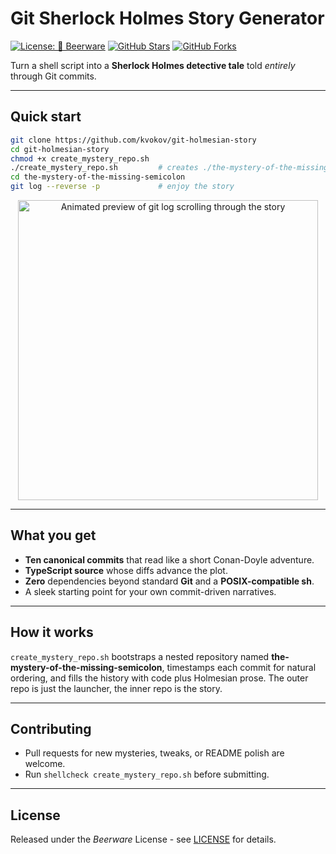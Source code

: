 # Git Sherlock Holmes Story Generator

[![License: 🍺 Beerware](https://img.shields.io/badge/license-🍺%20Beerware-yellow.svg?style=flat)](LICENSE)
[![GitHub Stars](https://img.shields.io/github/stars/kvokov/git-holmesian-story.svg?style=social)](https://github.com/kvokov/git-holmesian-story/stargazers)
[![GitHub Forks](https://img.shields.io/github/forks/kvokov/git-holmesian-story.svg?style=social)](https://github.com/kvokov/git-holmesian-story/network)

Turn a shell script into a **Sherlock Holmes detective tale** told *entirely* through Git commits.

---

## Quick start

```bash
git clone https://github.com/kvokov/git-holmesian-story
cd git-holmesian-story
chmod +x create_mystery_repo.sh
./create_mystery_repo.sh         # creates ./the-mystery-of-the-missing-semicolon
cd the-mystery-of-the-missing-semicolon
git log --reverse -p             # enjoy the story
```

<div align="center">
  <img src="media/demo.gif" width="480" alt="Animated preview of git log scrolling through the story"/>
</div>

---

## What you get

- **Ten canonical commits** that read like a short Conan-Doyle adventure.
- **TypeScript source** whose diffs advance the plot.
- **Zero** dependencies beyond standard **Git** and a **POSIX-compatible sh**.
- A sleek starting point for your own commit-driven narratives.

---

## How it works

`create_mystery_repo.sh` bootstraps a nested repository named **the-mystery-of-the-missing-semicolon**, timestamps each commit for natural ordering, and fills the history with code plus Holmesian prose. The outer repo is just the launcher, the inner repo is the story.

---

## Contributing

- Pull requests for new mysteries, tweaks, or README polish are welcome.
- Run `shellcheck create_mystery_repo.sh` before submitting.

---

## License

Released under the *Beerware* License - see [LICENSE](LICENSE) for details.